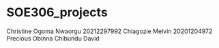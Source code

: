# SOE306_projects
Christine Ogoma Nwaorgu 20212297992
Chiagozie Melvin 20201204972
Precious Obinna
Chibundu David
